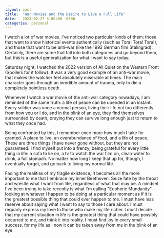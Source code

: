 ```yaml
---
layout: post
title:  "War Movies and the Desire to Live a Full Life"
date:   2023-02-27 6:00:00 -0500
categories: personal
---
```


I watch a lot of war movies. I've noticed two particular kinds of them: those that want to show historical events authentically (such as Tora! Tora! Tora!), and those that want to be anti-war (like the 1993 German film Stalingrad). Certainly, there are some that fall into both categories and go beyond them, but this is a useful generalization for what I want to say today.

Saturday night, I watched the 2022 version of All Quiet on the Western Front (Spoilers for it follow). It was a very good example of an anti-war movie, that makes the watcher feel absolutely miserable at times. The main character goes through an inredible amount of trauma, only to die a completely pointless death.

Whenever I watch a war movie of the anti-war category nowadays, I am reminded of the same truth: a life of peace can be upended in an instant. Every soldier was once a normal person, living their life not too differently from how you or I do, and in the blink of an eye, they find themselves surrounded by death, praying they can survive long enough just to return to what they once had. 

Being confronted by this, I remember once more how much I take for granted. A place to live, an overabundance of food, and a life of peace. These are three things I have never gone without, but they are not guaranteed. I find myself put into a frenzy, being grateful for every little thing in life: a sofa to lie on, a tv to watch the war film on, clean water to drink, a full stomach. No matter how long I keep that up for, though, I eventually forget, and go back to living my normal life.

Facing the realities of my fragile existence, it becomes all the more important to me that I embrace my inner Beethoven. Seize fate by the throat and wrestle what I want from life, regardless of what that may be. A mindset I've been trying to take recently is what I'm calling "Euphoric Mundanity" - looking at whatever I happen to be doing at a particular moment as if it is the greatest possible thing that could ever happen to me. I must have less reserve about saying what I want to say to those I care about. I must reguarly express my love to those who make my life richer. I must decide that my current situation in life is the greatest thing that could have possibly occurred to me, and think it into reality. I must find joy in every small success, for my life as I now it can be taken away from me in the blink of an eye.
